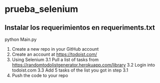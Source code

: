 # prueba_selenium

## Instalar los requerimientos en requeriments.txt 

python Main.py

1. Create a new repo in your GitHub account
2. Create an account at https://todoist.com/
3. Using Selenium
    3.1 Pull a list of tasks from https://randomtodolistgenerator.herokuapp.com/library
    3.2 Login into todoist.com
    3.3 Add 5 tasks of the list you got in step 3.1
4. Push the code to your repo 
